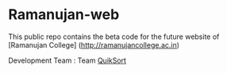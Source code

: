 Ramanujan-web
=============

This public repo contains the  beta code for the future website of [Ramanujan College] (http://ramanujancollege.ac.in)

Development Team : Team [QuikSort](http://quiksort.in)

